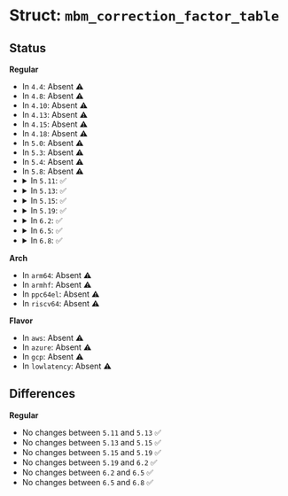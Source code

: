 # Struct: <code>mbm_correction_factor_table</code>

## Status
<b>Regular</b>
<ul>
<li>
In <code>4.4</code>: Absent ⚠️
</li>
<li>
In <code>4.8</code>: Absent ⚠️
</li>
<li>
In <code>4.10</code>: Absent ⚠️
</li>
<li>
In <code>4.13</code>: Absent ⚠️
</li>
<li>
In <code>4.15</code>: Absent ⚠️
</li>
<li>
In <code>4.18</code>: Absent ⚠️
</li>
<li>
In <code>5.0</code>: Absent ⚠️
</li>
<li>
In <code>5.3</code>: Absent ⚠️
</li>
<li>
In <code>5.4</code>: Absent ⚠️
</li>
<li>
In <code>5.8</code>: Absent ⚠️
</li>
<li>
<details>
<summary>In <code>5.11</code>: ✅</summary>

```c
struct mbm_correction_factor_table {
    u32 rmidthreshold;
    u64 cf;
};
```
</details>
</li>
<li>
<details>
<summary>In <code>5.13</code>: ✅</summary>

```c
struct mbm_correction_factor_table {
    u32 rmidthreshold;
    u64 cf;
};
```
</details>
</li>
<li>
<details>
<summary>In <code>5.15</code>: ✅</summary>

```c
struct mbm_correction_factor_table {
    u32 rmidthreshold;
    u64 cf;
};
```
</details>
</li>
<li>
<details>
<summary>In <code>5.19</code>: ✅</summary>

```c
struct mbm_correction_factor_table {
    u32 rmidthreshold;
    u64 cf;
};
```
</details>
</li>
<li>
<details>
<summary>In <code>6.2</code>: ✅</summary>

```c
struct mbm_correction_factor_table {
    u32 rmidthreshold;
    u64 cf;
};
```
</details>
</li>
<li>
<details>
<summary>In <code>6.5</code>: ✅</summary>

```c
struct mbm_correction_factor_table {
    u32 rmidthreshold;
    u64 cf;
};
```
</details>
</li>
<li>
<details>
<summary>In <code>6.8</code>: ✅</summary>

```c
struct mbm_correction_factor_table {
    u32 rmidthreshold;
    u64 cf;
};
```
</details>
</li>
</ul>
<b>Arch</b>
<ul>
<li>
In <code>arm64</code>: Absent ⚠️
</li>
<li>
In <code>armhf</code>: Absent ⚠️
</li>
<li>
In <code>ppc64el</code>: Absent ⚠️
</li>
<li>
In <code>riscv64</code>: Absent ⚠️
</li>
</ul>
<b>Flavor</b>
<ul>
<li>
In <code>aws</code>: Absent ⚠️
</li>
<li>
In <code>azure</code>: Absent ⚠️
</li>
<li>
In <code>gcp</code>: Absent ⚠️
</li>
<li>
In <code>lowlatency</code>: Absent ⚠️
</li>
</ul>

## Differences
<b>Regular</b>
<ul>
<li>
No changes between <code>5.11</code> and <code>5.13</code> ✅
</li>
<li>
No changes between <code>5.13</code> and <code>5.15</code> ✅
</li>
<li>
No changes between <code>5.15</code> and <code>5.19</code> ✅
</li>
<li>
No changes between <code>5.19</code> and <code>6.2</code> ✅
</li>
<li>
No changes between <code>6.2</code> and <code>6.5</code> ✅
</li>
<li>
No changes between <code>6.5</code> and <code>6.8</code> ✅
</li>
</ul>
